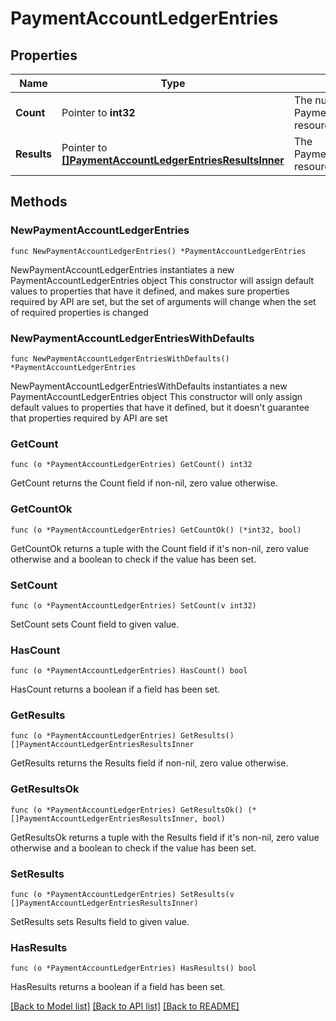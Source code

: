 # PaymentAccountLedgerEntries

## Properties

Name | Type | Description | Notes
------------ | ------------- | ------------- | -------------
**Count** | Pointer to **int32** | The number of PaymentAccountLedgerEntry resources found. | [optional] 
**Results** | Pointer to [**[]PaymentAccountLedgerEntriesResultsInner**](PaymentAccountLedgerEntriesResultsInner.md) | The PaymentAccountLedgerEntry resources found. | [optional] 

## Methods

### NewPaymentAccountLedgerEntries

`func NewPaymentAccountLedgerEntries() *PaymentAccountLedgerEntries`

NewPaymentAccountLedgerEntries instantiates a new PaymentAccountLedgerEntries object
This constructor will assign default values to properties that have it defined,
and makes sure properties required by API are set, but the set of arguments
will change when the set of required properties is changed

### NewPaymentAccountLedgerEntriesWithDefaults

`func NewPaymentAccountLedgerEntriesWithDefaults() *PaymentAccountLedgerEntries`

NewPaymentAccountLedgerEntriesWithDefaults instantiates a new PaymentAccountLedgerEntries object
This constructor will only assign default values to properties that have it defined,
but it doesn't guarantee that properties required by API are set

### GetCount

`func (o *PaymentAccountLedgerEntries) GetCount() int32`

GetCount returns the Count field if non-nil, zero value otherwise.

### GetCountOk

`func (o *PaymentAccountLedgerEntries) GetCountOk() (*int32, bool)`

GetCountOk returns a tuple with the Count field if it's non-nil, zero value otherwise
and a boolean to check if the value has been set.

### SetCount

`func (o *PaymentAccountLedgerEntries) SetCount(v int32)`

SetCount sets Count field to given value.

### HasCount

`func (o *PaymentAccountLedgerEntries) HasCount() bool`

HasCount returns a boolean if a field has been set.

### GetResults

`func (o *PaymentAccountLedgerEntries) GetResults() []PaymentAccountLedgerEntriesResultsInner`

GetResults returns the Results field if non-nil, zero value otherwise.

### GetResultsOk

`func (o *PaymentAccountLedgerEntries) GetResultsOk() (*[]PaymentAccountLedgerEntriesResultsInner, bool)`

GetResultsOk returns a tuple with the Results field if it's non-nil, zero value otherwise
and a boolean to check if the value has been set.

### SetResults

`func (o *PaymentAccountLedgerEntries) SetResults(v []PaymentAccountLedgerEntriesResultsInner)`

SetResults sets Results field to given value.

### HasResults

`func (o *PaymentAccountLedgerEntries) HasResults() bool`

HasResults returns a boolean if a field has been set.


[[Back to Model list]](../README.md#documentation-for-models) [[Back to API list]](../README.md#documentation-for-api-endpoints) [[Back to README]](../README.md)


